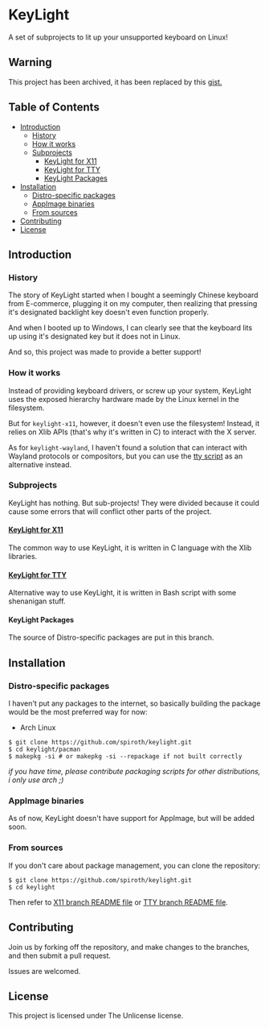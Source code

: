 # KeyLight
A set of subprojects to lit up your unsupported keyboard on Linux!

## Warning
This project has been archived, it has been replaced by this [gist.](https://gist.github.com/spiroth/08f8d87328fbaa03f6e4c8c0fdd4b829)

## Table of Contents
- [Introduction](#introduction)
	- [History](#history)
	- [How it works](#how-it-works)
	- [Subprojects](#subprojects)
		- [KeyLight for X11](#keylight-for-x11)
		- [KeyLight for TTY](#keylight-for-tty)
		- [KeyLight Packages](#keylight-packages)
- [Installation](#installation)
	- [Distro-specific packages](#distro-specific-packages)
	- [AppImage binaries](#appimage-binaries)
	- [From sources](#from-sources)
- [Contributing](#contributing)
- [License](#license)

## Introduction
### History
The story of KeyLight started when I bought a seemingly Chinese keyboard from E-commerce,
plugging it on my computer, then realizing that pressing it's designated backlight key doesn't even function properly.

And when I booted up to Windows, I can clearly see that the keyboard lits up using it's designated key but it does not in Linux.

And so, this project was made to provide a better support!

### How it works
Instead of providing keyboard drivers, or screw up your system, KeyLight uses the exposed hierarchy hardware made by the Linux kernel in the filesystem.

But for `keylight-x11`, however, it doesn't even use the filesystem! Instead, it relies on Xlib APIs (that's why it's written in C) to interact with the X server.

As for `keylight-wayland`, I haven't found a solution that can interact with Wayland protocols or compositors, but you can use the [tty script](https://github.com/spiroth/keylight/tree/tty) as an alternative instead.

### Subprojects
KeyLight has nothing. But sub-projects! They were divided because it could cause some errors that will conflict other parts of the project.

#### [KeyLight for X11](https://github.com/spiroth/keylight/tree/x11)
The common way to use KeyLight, it is written in C language with the Xlib libraries.

#### [KeyLight for TTY](https://github.com/spiroth/keylight/tree/tty)
Alternative way to use KeyLight, it is written in Bash script with some shenanigan stuff.

#### KeyLight Packages
The source of Distro-specific packages are put in this branch.

## Installation
### Distro-specific packages
I haven't put any packages to the internet, so basically building the package would be the most preferred way for now:

- Arch Linux
```shell
$ git clone https://github.com/spiroth/keylight.git
$ cd keylight/pacman
$ makepkg -si # or makepkg -si --repackage if not built correctly
```

*if you have time, please contribute packaging scripts for other distributions, i only use arch ;)*

### AppImage binaries
As of now, KeyLight doesn't have support for AppImage, but will be added soon.

### From sources
If you don't care about package management, you can clone the repository:
```shell
$ git clone https://github.com/spiroth/keylight.git
$ cd keylight
```

Then refer to [X11 branch README file](https://github.com/spiroth/keylight/tree/x11) or [TTY branch README file](https://github.com/spiroth/keylight/tree/tty).

## Contributing
Join us by forking off the repository, and make changes to the branches, and then submit a pull request.

Issues are welcomed.

## License
This project is licensed under The Unlicense license.
